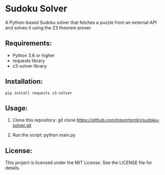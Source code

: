 # Sudoku Solver
A Python-based Sudoku solver that fetches a puzzle from an external API and solves it using the Z3 theorem prover.

## Requirements:
- Python 3.6 or higher
- requests library
- z3-solver library

## Installation:
```You can install the required libraries using pip:
pip install requests z3-solver
```

## Usage:
1. Clone this repository:
git clone https://github.com/trevortomlin/sudoku-solver.git

2. Run the script:
python main.py

## License:
This project is licensed under the MIT License. See the LICENSE file for details.
